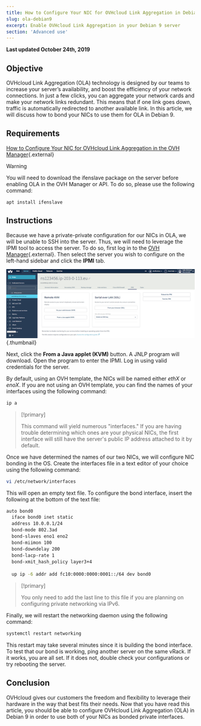 ```yaml
---
title: How to Configure Your NIC for OVHcloud Link Aggregation in Debian 9
slug: ola-debian9
excerpt: Enable OVHcloud Link Aggregation in your Debian 9 server
section: 'Advanced use'
---
```


**Last updated October 24th, 2019**

## Objective

OVHcloud Link Aggregation (OLA) technology is designed by our teams to increase your server’s availability, and boost the efficiency of your network connections. In just a few clicks, you can aggregate your network cards and make your network links redundant. This means that if one link goes down, traffic is automatically redirected to another available link. In this article, we will discuss how to bond your NICs to use them for OLA in Debian 9.  

## Requirements

[How to Configure Your NIC for OVHcloud Link Aggregation in the OVH Manager](https://docs.ovh.com/gb/en/dedicated/ola-manager){.external}

> [!warning]
>
> You will need to download the ifenslave package on the server before enabling OLA in the OVH Manager or API. To do so, please use the following command:
>
> ```
> apt install ifenslave
> ```
>

## Instructions

Because we have a private-private configuration for our NICs in OLA, we will be unable to SSH into the server. Thus, we will need to leverage the IPMI tool to access the server. To do so, first log in to the [OVH Manager](https://www.ovh.com/manager/){.external}.  Then select the server you wish to configure on the left-hand sidebar and click the **IPMI** tab.

![remote kvm](images/remote_kvm.png){.thumbnail}

Next, click the **From a Java applet (KVM)** button. A JNLP program will download. Open the program to enter the IPMI. Log in using valid credentials for the server.

By default, using an OVH template, the NICs will be named either *ethX* or *enoX*. If you are not using an OVH template, you can find the names of your interfaces using the following command:

```bash
ip a
```

> [!primary]
>
> This command will yield numerous "interfaces." If you are having trouble determining which ones are your physical NICs, the first interface will still have the server's public IP address attached to it by default.
>

Once we have determined the names of our two NICs, we will configure NIC bonding in the OS. Create the interfaces file in a text editor of your choice using the following command:

```bash
vi /etc/network/interfaces
```

This will open an empty text file. To configure the bond interface, insert the following at the bottom of the text file:

```bash
auto bond0
  iface bond0 inet static
  address 10.0.0.1/24
  bond-mode 802.3ad
  bond-slaves eno1 eno2
  bond-miimon 100
  bond-downdelay 200
  bond-lacp-rate 1
  bond-xmit_hash_policy layer3+4

  up ip -6 addr add fc10:0000:0000:0001::/64 dev bond0
```

> [!primary]
>
> You only need to add the last line to this file if you are planning on configuring private networking via IPv6. 
>

Finally, we will restart the networking daemon using the following command:

```bash
systemctl restart networking
```

This restart may take several minutes since it is building the bond interface.  To test that our bond is working, ping another server on the same vRack. If it works, you are all set. If it does not, double check your configurations or try rebooting the server.

## Conclusion

OVHcloud gives our customers the freedom and flexibility to leverage their hardware in the way that best fits their needs. Now that you have read this article, you should be able to configure OVHcloud Link Aggregation (OLA) in Debian 9 in order to use both of your NICs as bonded private interfaces. 
